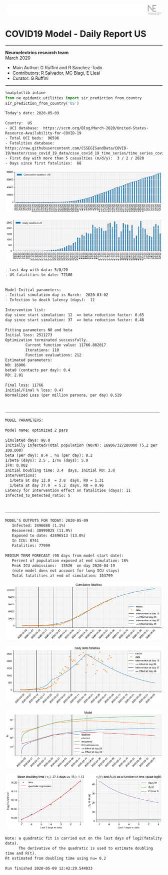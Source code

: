 ![](./images/logo.png)
# COVID19 Model - Daily Report US

---

**Neuroelectrics research team**  
March 2020  
* Main Author: G Ruffini and R Sanchez-Todo  
* Contributors: R Salvador, MC Biagi, E Lleal
* Curator: G Ruffini

---


```python
%matplotlib inline
from ne_epidemic.utilities import sir_prediction_from_country
sir_prediction_from_country('US')
```

    Today's date: 2020-05-09 
    
    Country:  US
    - UCI database:  https://sccm.org/Blog/March-2020/United-States-Resource-Availability-for-COVID-19
    - Total UCI beds:  96596
    - Fatalities database:  https://raw.githubusercontent.com/CSSEGISandData/COVID-19/master/csse_covid_19_data/csse_covid_19_time_series/time_series_covid19_deaths_global.csv
    - First day with more than 5 casualties (m/d/y):  3 / 2 / 2020
    - Days since first fatalities:  68



![png](03%20-%20Daily_Report_US_files/03%20-%20Daily_Report_US_1_1.png)



![png](03%20-%20Daily_Report_US_files/03%20-%20Daily_Report_US_1_2.png)


    - Last day with data: 5/8/20
    - US fatalities to date: 77180
     
    
    Model Initial parameters:
    - Initial simulation day is March:  2020-03-02
    - Infection to death latency (days):  11
    
    Intervention list:
    day since start simulation: 12  => beta reduction factor: 0.65
    day since start simulation: 37  => beta reduction factor: 0.48
    
    Fitting parameters N0 and beta
    Initial loss: 2511273
    Optimization terminated successfully.
             Current function value: 11766.882017
             Iterations: 110
             Function evaluations: 212
    Estimated parameters:
    N0: 16906
    beta0 (contacts per day): 0.4
    R0: 2.01
    
    Final loss: 11766
    Initial/Final % loss: 0.47
    Normalized Loss (per million persons, per day) 0.529 
    
    
    _____________________________________________________________________
     
    MODEL PARAMETERS:
    
    Model name: optimized 2 pars
    
    Simulated days: 98.0
    Initially infected/Total population (N0/N): 16906/327200000 (5.2 per 100,000)
    beta (per day): 0.4 , nu (per day): 0.2
    1/beta (days): 2.5 , 1/nu (days): 5.0
    IFR: 0.002
    Initial Doubling time: 3.4  days, Initial R0: 2.0
    Interventions:
      1/beta at day 12.0  = 3.8  days, R0 = 1.31
      1/beta at day 37.0  = 5.2  days, R0 = 0.96
    Latency for intervention effect on fatalities (days): 11
    Infected_to_Detected_ratio: 5
    
    
    _____________________________________________________________________
    
    MODEL'S OUTPUTS FOR TODAY: 2020-05-09
       Infected: 3496688 (1.1%)
       Recovered: 38999825 (11.9%)
       Exposed to date: 42496513 (13.0%)
       In ICU: 8741
       Fatalities: 77999
     
    MEDIUM TERM FORECAST (98 days from model start date): 
       Percent of population exposed at end simulation: 16%
       Peak ICU admissions:  15526  on day 2020-04-19
       (note model does not account for long ICU stays)
       Total fatalities at end of simulation: 103799



![png](03%20-%20Daily_Report_US_files/03%20-%20Daily_Report_US_1_4.png)



![png](03%20-%20Daily_Report_US_files/03%20-%20Daily_Report_US_1_5.png)



![png](03%20-%20Daily_Report_US_files/03%20-%20Daily_Report_US_1_6.png)


     



![png](03%20-%20Daily_Report_US_files/03%20-%20Daily_Report_US_1_8.png)


    Note: a quadratic fit is carried out on the last days of log2(fatality data).
          The derivative of the quadratic is used to estimate doubling time and R(t).
    Rt estimated from doubling time using nu= 0.2
    
    Run finished 2020-05-09 12:42:29.544033

